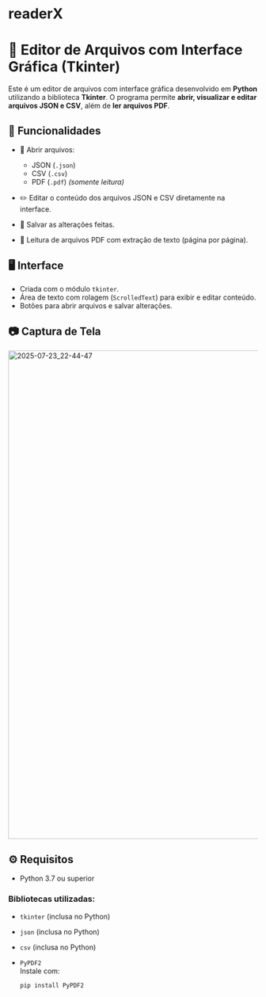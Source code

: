 # readerX

# 📝 Editor de Arquivos com Interface Gráfica (Tkinter)

Este é um editor de arquivos com interface gráfica desenvolvido em **Python** utilizando a biblioteca **Tkinter**. O programa permite **abrir, visualizar e editar arquivos JSON e CSV**, além de **ler arquivos PDF**.

## 📌 Funcionalidades

- 📂 Abrir arquivos:
  - JSON (`.json`)
  - CSV (`.csv`)
  - PDF (`.pdf`) *(somente leitura)*
  
- ✏️ Editar o conteúdo dos arquivos JSON e CSV diretamente na interface.

- 💾 Salvar as alterações feitas.

- 🧾 Leitura de arquivos PDF com extração de texto (página por página).

## 🖥️ Interface

- Criada com o módulo `tkinter`.
- Área de texto com rolagem (`ScrolledText`) para exibir e editar conteúdo.
- Botões para abrir arquivos e salvar alterações.

## 📷 Captura de Tela


<img width="1906" height="986" alt="2025-07-23_22-44-47" src="https://github.com/user-attachments/assets/003f8d9f-441a-4c36-84f5-fd984691ee76" />

## ⚙️ Requisitos

- Python 3.7 ou superior

### Bibliotecas utilizadas:

- `tkinter` (inclusa no Python)
- `json` (inclusa no Python)
- `csv` (inclusa no Python)
- `PyPDF2`  
  Instale com:

  ```bash
  pip install PyPDF2
